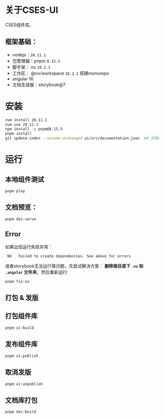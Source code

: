 # 关于CSES-UI
CSES组件库。

## 框架基础：
+ nodejs：`20.11.1`
+ 包管理器：pnpm `8.15.5`
+ 脚手架： nx `18.2.1`
+ 工作区： @nx/workspace `18.2.1` 搭建monorepo
+ angular 16
+ 文档生成器：storybook@7

# 安装
```bash
nvm install 20.11.1
nvm use 20.11.1
npm install -g pnpm@8.15.5
pnpm install
git update-index --assume-unchanged ui/src/documentation.json  ## 忽略compoDoc自动生成的JSON文件
```

# 运行

## 本地组件测试
```
pnpm play
```

## 文档预览：
```
pnpm doc:serve
```

## Error
如果出现运行失败异常：
```
 NX   Failed to create dependencies. See above for errors
```
或者storybook无法运行等问题，先尝试解决方案：
**删除根目录下 `.nx` 和 `.angular` 文件夹**，然后重新运行:
```
pnpm fix:nx
```

## 打包 & 发版

## 打包组件库
```
pnpm ui:build
```

## 发布组件库
```
pnpm ui:publish
```

## 取消发版
```
pnpm ui:unpublish
```

## 文档库打包
```
pnpm doc:build
```

